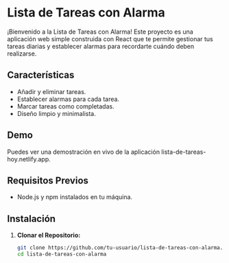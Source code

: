 # Lista de Tareas con Alarma

¡Bienvenido a la Lista de Tareas con Alarma! Este proyecto es una aplicación web simple construida con React que te permite gestionar tus tareas diarias y establecer alarmas para recordarte cuándo deben realizarse.

## Características

- Añadir y eliminar tareas.
- Establecer alarmas para cada tarea.
- Marcar tareas como completadas.
- Diseño limpio y minimalista.

## Demo

Puedes ver una demostración en vivo de la aplicación lista-de-tareas-hoy.netlify.app.

## Requisitos Previos

- Node.js y npm instalados en tu máquina.

## Instalación

1. **Clonar el Repositorio:**

   ```bash
   git clone https://github.com/tu-usuario/lista-de-tareas-con-alarma.git
   cd lista-de-tareas-con-alarma
